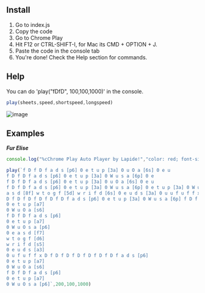 ## Install
1) Go to index.js
2) Copy the code
3) Go to Chrome Play
4) Hit F12 or CTRL-SHIFT-I, for Mac its CMD + OPTION + J.
5) Paste the code in the console tab
6) You're done! Check the Help section for commands.

## Help
You can do 'play("fDfD", 100,100,1000)' in the console.
```js
play(sheets,speed,shortspeed,longspeed)
```
![image](https://user-images.githubusercontent.com/64395933/134837610-d863608b-2057-4e31-893f-1934e47e2bab.png)

## Examples
***Fur Elise***
```js
console.log("%cChrome Play Auto Player by Lapide!","color: red; font-size: 50px");var playedNotes=0,maxNotes=0;function isNumeric(e){return"string"==typeof e&&(!isNaN(e)&&!isNaN(parseFloat(e)))}function waitPlay(e,l){setTimeout(function(){" "==!e&&("!"==e?new Audio("../../audio/Digit1-1.mp3").play():"@"==e?new Audio("../../audio/Digit2-2.mp3").play():"#"==e?new Audio("../../audio/Digit3-3.mp3").play():"$"==e?new Audio("../../audio/Digit4-4.mp3").play():"%"==e?new Audio("../../audio/Digit5-5.mp3").play():"^"==e||("&"==e?new Audio("../../audio/Digit6-6.mp3").play():"&"==e?new Audio("../../audio/Digit7-7.mp3").play():"*"==e?new Audio("../../audio/Digit8-8.mp3").play():"("==e?new Audio("../../audio/Digit9-9.mp3").play():")"==e?new Audio("../../audio/Digit0-0.mp3").play():isNumeric(e)?new Audio("../../audio/Digit"+e+".mp3").play():e==e.toLowerCase()?new Audio("../../audio/Key"+e+".mp3").play():new Audio("../../audio/Key"+e+"-"+e+".mp3").play())),++playedNotes,console.log("%cPlayed note: %c"+e,"color: darkblue","color: lightblue"),playedNotes==maxNotes&&console.log("%cFinished!","color: green")},l)}function play(e,l,i,a){var o=l;maxNotes=e.replaceAll("\n"," ").replaceAll(" ","").replaceAll("-","").replaceAll("]","").replaceAll("[","").length;for(var p=e.replaceAll("\n"," ").split(" "),t=0;t<p.length;++t)if("-"==p[t])o+=a,waitPlay(p[t].replaceAll("-",""),o);else if(p[t].startsWith("[")&&p[t].endsWith("]")){for(var n=p[t].replace("[","").replace("]","").split(""),r=0;r<n.length;++r)waitPlay(n[r],o);o+=l}else if(p[t].length>1){for(var u=p[t].replaceAll(" ","").replaceAll(""," ").slice(1,p[t].replaceAll(" ","").replaceAll(""," ").length-1).split(" "),d=0;d<u.length;++d)waitPlay(u[d],o),o+=i;o+=i}else waitPlay(p[t],o),o+=l}

play(`f D f D f a d s [p6] 0 e t u p [3a] 0 u O a [6s] 0 e u
f D f D f a d s [p6] 0 e t u p [3a] 0 W u s a [6p] 0 e
f D f D f a d s [p6] 0 e t u p [3a] 0 u O a [6s] 0 e u
f D f D f a d s [p6] 0 e t u p [3a] 0 W u s a [6p] 0 e t u p [3a] 0 W u s a [6p] 0 e
a s d [8f] w t o g f [5d] w r i f d [6s] 0 e u d s [3a] 0 u u f u f f x
D f D f D f D f D f D f a d s [p6] 0 e t u p [3a] 0 W u s a [6p] f D f D f a d s [p6]
0 e t u p [a7]
0 W u O a [s6]
f D f D f a d s [p6]
0 e t u p [a7]
0 W u O s a [p6]
0 e a s d [f7]
w t o g f [d6]
w r i f d [s5]
0 e u d s [a3]
0 u f u f f x D f D f D f D f D f D f D f a d s [p6]
0 e t u p [a7]
0 W u O a [s6]
f D f D f a d s [p6]
0 e t u p [a7]
0 W u O s a [p6]`,200,100,1000)
```
